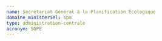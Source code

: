 ```yaml
---
name: Secrétariat Général à la Planification Écologique
domaine_ministeriel: spm
type: administration-centrale
acronym: SGPE
---
```

